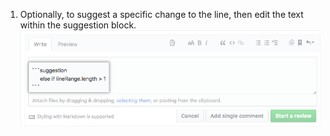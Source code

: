 1. Optionally, to suggest a specific change to the line, then edit the text within the suggestion block.
![Suggestion block](/assets/images/help/pull_requests/suggestion-block.png)
